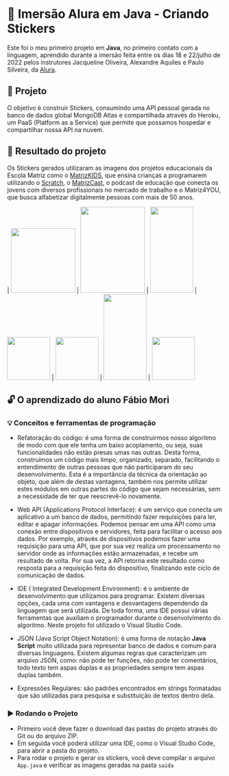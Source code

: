 # :school: Imersão Alura em Java - Criando Stickers

Este foi o meu primeiro projeto em **Java**, no primeiro contato com a linguagem, aprendido durante a imersão feita entre os dias 18 e 22/julho de 2022 pelos instrutores Jacqueline Oliveira, Alexandre Aquiles e Paulo Silveira, da [Alura](https://www.alura.com.br/).

## :notebook_with_decorative_cover: Projeto

O objetivo é construir Stickers, consumindo uma API pessoal gerada no banco de dados global MongoDB Atlas e compartilhada através do Heroku, um PaaS (Platform as a Service) que permite que possamos hospedar e compartilhar nossa API na nuvem.

## :open_file_folder: Resultado do projeto

Os Stickers gerados utilizaram as imagens dos projetos educacionais da Escola Matriz como o [MatrizKIDS](https://www.instagram.com/matrizkids/), que ensina crianças a programarem utilizando o [Scratch](https://scratch.mit.edu/users/FabioMori/projects/), o [MatrizCast](https://www.youtube.com/c/MatrizCast), o podcast de educação que conecta os jovens com diversos profissionais no mercado de trabalho e o Matriz4YOU, que busca alfabetizar digitalmente pessoas com mais de 50 anos.

| <img src="https://user-images.githubusercontent.com/101336111/181359089-05d150c3-9110-482f-b17f-c3abecaa29d1.png" width="150" height="150"> | <img src="https://user-images.githubusercontent.com/101336111/181359115-3b3e694f-5369-49c1-8e0f-8495958789da.png" width="150" height="200"> | <img src="https://user-images.githubusercontent.com/101336111/181359139-63a98bf9-f7ef-4ac6-b33b-ee21e3c9384a.png" width="100" height="200"> | <img src="https://user-images.githubusercontent.com/101336111/181359158-1c5de2ea-8d6c-463d-9c89-ff076abd8f3f.png" width="100" height="100"> | <img src="https://user-images.githubusercontent.com/101336111/181359171-bad67f22-8ed3-408f-95e8-77dde289f3e4.png" width="100" height="100"> | <img src="https://user-images.githubusercontent.com/101336111/181359179-fb80fa91-e0e9-4004-af2e-7b3847b51a2d.png" width="100" height="200"> | <img src="https://user-images.githubusercontent.com/101336111/181359199-d2fd7c48-4673-4290-b50f-cf321cabc3f4.png" width="100" height="100">

## :unlock: O aprendizado do aluno Fábio Mori
### :bulb: Conceitos e ferramentas de programação

- Refatoração do código: é uma forma de construirmos nosso algoritmo de modo com que ele tenha um baixo acoplamento, ou seja, suas funcionalidades não estão presas umas nas outras. Desta forma, construímos um código mais limpo, organizado, separado, facilitando o entendimento de outras pessoas que não participaram do seu desenvolvimento. Esta é a importância da técnica da orientação ao objeto, que além de destas vantagens, também nos permite utilizar estes módulos em outras partes do código que sejam necessárias, sem a necessidade de ter que reescrevê-lo novamente.  

- Web API (Applications Protocol Interface): é um serviço que conecta um aplicativo a um banco de dados, permitindo fazer requisições para ler, editar e apagar informações. Podemos pensar em uma API como uma conexão entre dispositivos e servidores, feita para facilitar o acesso aos dados. Por exemplo, através de dispositivos podemos fazer uma requisição para uma API, que por sua vez realiza um processamento no servidor onde as informações estão armazenadas, e recebe um resultado de volta. Por sua vez, a API retorna este resultado como resposta para a requisição feita do dispositivo, finalizando este ciclo de comunicação de dados. 

- IDE ( Integrated Development Environment): é o ambiente de desenvolvimento que utilizamos para programar. Existem diversas opções, cada uma com vantagens e desvantagens dependendo da linguagem que será utilizada. De toda forma, uma IDE possui várias ferramentas que auxiliam o programador durante o desenvolvimento do algoritmo. Neste projeto foi utilizado o Visual Studio Code.

- JSON (Java Script Object Notation): é uma forma de notação **Java Script** muito utilizada para representar banco de dados e comum para diversas linguagens. Existem algumas regras que caracterizam um arquivo JSON, como: não pode ter funções, não pode ter comentários, todo texto tem aspas duplas e as propriedades sempre tem aspas duplas também.

- Expressões Regulares: são padrões encontrados em strings formatadas que são utilizadas para pesquisa e substituição de textos dentro dela.
  
### :arrow_forward: Rodando o Projeto
- Primeiro você deve fazer o download das pastas do projeto através do Git ou do arquivo ZIP.
- Em seguida você poderá utilizar uma IDE, como o Visual Studio Code, para abrir a pasta do projeto.
- Para rodar o projeto e gerar os stickers, você deve compilar o arquivo ``App.java`` e verificar as imagens geradas na pasta ``saida``

